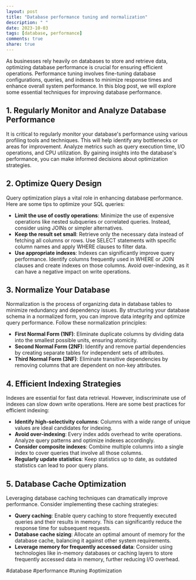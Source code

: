 ```yaml
---
layout: post
title: "Database performance tuning and normalization"
description: " "
date: 2023-10-03
tags: [database, performance]
comments: true
share: true
---
```


As businesses rely heavily on databases to store and retrieve data, optimizing database performance is crucial for ensuring efficient operations. Performance tuning involves fine-tuning database configurations, queries, and indexes to minimize response times and enhance overall system performance. In this blog post, we will explore some essential techniques for improving database performance.

## 1. Regularly Monitor and Analyze Database Performance

It is critical to regularly monitor your database's performance using various profiling tools and techniques. This will help identify any bottlenecks or areas for improvement. Analyze metrics such as query execution time, I/O operations, and CPU utilization. By gaining insights into the database's performance, you can make informed decisions about optimization strategies.

## 2. Optimize Query Design

Query optimization plays a vital role in enhancing database performance. Here are some tips to optimize your SQL queries:

- **Limit the use of costly operations**: Minimize the use of expensive operations like nested subqueries or correlated queries. Instead, consider using JOINs or simpler alternatives.
- **Keep the result set small**: Retrieve only the necessary data instead of fetching all columns or rows. Use SELECT statements with specific column names and apply WHERE clauses to filter data.
- **Use appropriate indexes**: Indexes can significantly improve query performance. Identify columns frequently used in WHERE or JOIN clauses and create indexes on those columns. Avoid over-indexing, as it can have a negative impact on write operations.

## 3. Normalize Your Database

Normalization is the process of organizing data in database tables to minimize redundancy and dependency issues. By structuring your database schema in a normalized form, you can improve data integrity and optimize query performance. Follow these normalization principles:

- **First Normal Form (1NF)**: Eliminate duplicate columns by dividing data into the smallest possible units, ensuring atomicity.
- **Second Normal Form (2NF)**: Identify and remove partial dependencies by creating separate tables for independent sets of attributes.
- **Third Normal Form (3NF)**: Eliminate transitive dependencies by removing columns that are dependent on non-key attributes.

## 4. Efficient Indexing Strategies

Indexes are essential for fast data retrieval. However, indiscriminate use of indexes can slow down write operations. Here are some best practices for efficient indexing:

- **Identify high-selectivity columns**: Columns with a wide range of unique values are ideal candidates for indexing.
- **Avoid over-indexing**: Every index adds overhead to write operations. Analyze query patterns and optimize indexes accordingly.
- **Consider composite indexes**: Combine multiple columns into a single index to cover queries that involve all those columns.
- **Regularly update statistics**: Keep statistics up to date, as outdated statistics can lead to poor query plans.

## 5. Database Cache Optimization

Leveraging database caching techniques can dramatically improve performance. Consider implementing these caching strategies:

- **Query caching**: Enable query caching to store frequently executed queries and their results in memory. This can significantly reduce the response time for subsequent requests.
- **Database cache sizing**: Allocate an optimal amount of memory for the database cache, balancing it against other system requirements.
- **Leverage memory for frequently accessed data**: Consider using technologies like in-memory databases or caching layers to store frequently accessed data in memory, further reducing I/O overhead.

#database #performance #tuning #optimization